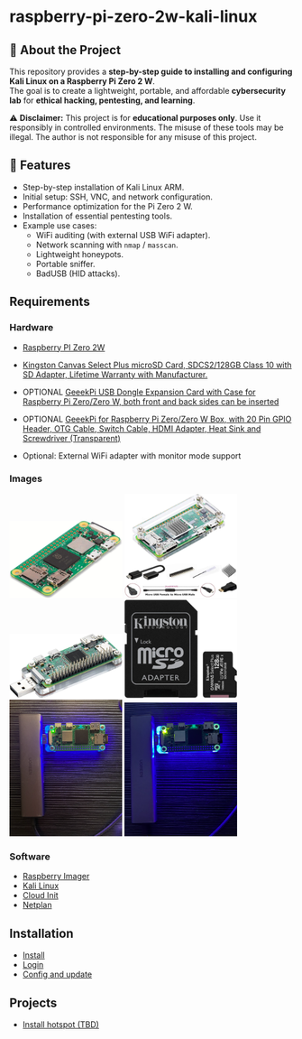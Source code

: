 # raspberry-pi-zero-2w-kali-linux

## 📌 About the Project

This repository provides a **step-by-step guide to installing and configuring Kali Linux on a Raspberry Pi Zero 2 W**.  
The goal is to create a lightweight, portable, and affordable **cybersecurity lab** for **ethical hacking, pentesting, and learning**.  

⚠️ **Disclaimer:** This project is for **educational purposes only**. Use it responsibly in controlled environments. The misuse of these tools may be illegal. The author is not responsible for any misuse of this project.

## 🚀 Features

- Step-by-step installation of Kali Linux ARM.  
- Initial setup: SSH, VNC, and network configuration.  
- Performance optimization for the Pi Zero 2 W.  
- Installation of essential pentesting tools.  
- Example use cases:
  - WiFi auditing (with external USB WiFi adapter).  
  - Network scanning with `nmap` / `masscan`.  
  - Lightweight honeypots.  
  - Portable sniffer.  
  - BadUSB (HID attacks).  

## Requirements

### Hardware

- [Raspberry PI Zero 2W](https://www.amazon.es/dp/B09KLVX4RT?ref=ppx_yo2ov_dt_b_fed_asin_title)

- [Kingston Canvas Select Plus microSD Card, SDCS2/128GB Class 10 with SD Adapter, Lifetime Warranty with Manufacturer.](https://www.amazon.es/dp/B07YGZ7JD5?ref=ppx_yo2ov_dt_b_fed_asin_title&th=1)

- OPTIONAL [GeeekPi USB Dongle Expansion Card with Case for Raspberry Pi Zero/Zero W, both front and back sides can be inserted](https://www.amazon.es/dp/B098JP79ZX?ref=ppx_yo2ov_dt_b_fed_asin_title)

- OPTIONAL [GeeekPi for Raspberry Pi Zero/Zero W Box, with 20 Pin GPIO Header, OTG Cable, Switch Cable, HDMI Adapter, Heat Sink and Screwdriver (Transparent)](https://www.amazon.es/-/en/gp/product/B07MGFRHHR/ref=ewc_pr_img_1?smid=A187Y4UVM6ZA0X&psc=1)

- Optional: External WiFi adapter with monitor mode support

### Images

<img src="images/hardware/raspberry.jpg" alt="drawing" width="200"/>
<img src="images/hardware/box.jpg" alt="drawing" width="200"/>
<img src="images/hardware/usb.jpg" alt="drawing" width="200"/>
<img src="images/hardware/microsd.jpg" alt="drawing" width="200"/>
<img src="images/hardware/boxlight.png" alt="drawing" width="200"/>
<img src="images/hardware/boxdark.png" alt="drawing" width="200"/>

### Software

- [Raspberry Imager](https://www.raspberrypi.com/software/)
- [Kali Linux](https://www.kali.org)
- [Cloud Init](https://cloudinit.readthedocs.io/en/latest/)
- [Netplan](https://netplan.io/)

## Installation

- [Install](./docs/install.md)
- [Login](./docs/login.md)
- [Config and update](./docs/config.md)

## Projects

- [Install hotspot (TBD)](./docs/hotspot.md)
